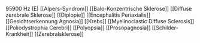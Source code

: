 95900 Hz (E)
[[Alpers-Syndrom]]
[[Balo-Konzentrische Sklerose]]
[[Diffuse zerebrale Sklerose]]
[[Diplopie]]
[[Encephalitis Periaxialis]]
[[Gesichtserkennung Agnosia]]
[[Krebs]]
[[Myelinoclastic Diffuse Sclerosis]]
[[Poliodystrophia Cerebri]]
[[Polyopsia]]
[[Prosopagnosia]]
[[Schilder-Krankheit]]
[[Zerebralsklerose]]